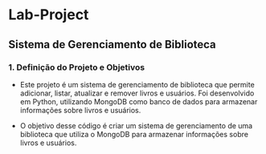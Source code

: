 # Lab-Project

## Sistema de Gerenciamento de Biblioteca
### 1. Definição do Projeto e Objetivos
*  Este projeto é um sistema de gerenciamento de biblioteca que permite adicionar, listar, atualizar e remover livros e usuários. Foi desenvolvido em Python, utilizando MongoDB como banco de dados para armazenar informações sobre livros e usuários.

*  O objetivo desse código é criar um sistema de gerenciamento de uma biblioteca que utiliza o MongoDB para armazenar informações sobre livros e usuários.


